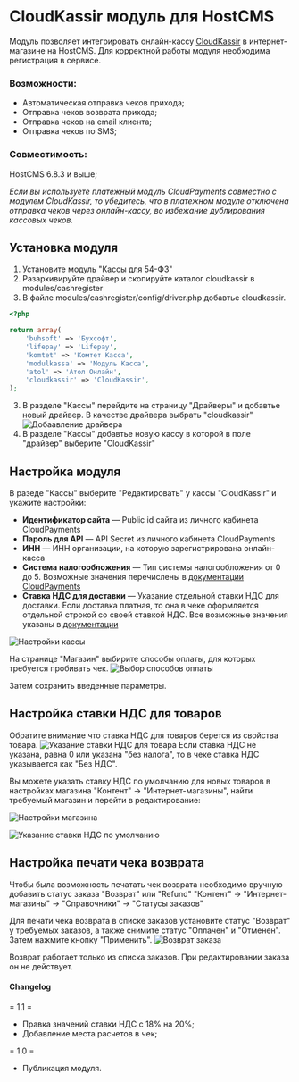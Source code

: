 #  CloudKassir модуль для HostCMS

Модуль позволяет интегрировать онлайн-кассу [CloudKassir](https://cloudkassir.ru) в интернет-магазине на  HostCMS.
Для корректной работы модуля необходима регистрация в сервисе.

### Возможности:  
	
* Автоматическая отправка чеков прихода;
* Отправка чеков возврата прихода;
* Отправка чеков на email клиента;
* Отправка чеков по SMS;


### Совместимость:
HostCMS 6.8.3 и выше;

_Если вы используете платежный модуль CloudPayments совместно с модулем CloudKassir, то убедитесь, что в платежном модуле отключена отправка чеков через онлайн-кассу, во избежание дублирования кассовых чеков._

## Установка модуля
1. Установите модуль "Кассы для 54-ФЗ"
1. Разархивируйте драйвер и скопируйте каталог cloudkassir в modules/cashregister
2. В файле modules/cashregister/config/driver.php добавтье cloudkassir.
```php
<?php 

return array(
	'buhsoft' => 'Бухсофт',
	'lifepay' => 'Lifepay',
	'komtet' => 'Комтет Касса',
	'modulkassa' => 'Модуль Касса',
	'atol' => 'Атол Онлайн',
	'cloudkassir' => 'CloudKassir',
);
```
3. В разделе "Кассы" перейдите на страницу "Драйверы" и добавтье новый драйвер. В качестве драйвера выбрать "cloudkassir"
![Добаавление драйвера](doc/img/drivers.png)
4. В разделе "Кассы" добавтье новую кассу в которой в поле "драйвер" выберите "CloudKassir" 

## Настройка модуля

В разеде "Кассы" выберите "Редактировать" у кассы "CloudKassir" и укажите настройки:
* **Идентификатор сайта** — Public id сайта из личного кабинета CloudPayments
* **Пароль для API** — API Secret из личного кабинета CloudPayments
* **ИНН** — ИНН организации, на которую зарегистрирована онлайн-касса
* **Система налогообложения** — Тип системы налогообложения от 0 до 5.
    Возможные значения перечислены в [документации CloudPayments](https://cloudpayments.ru/wiki/integration/instrumenti/apikassa#var)
* **Ставка НДС для доставки** — Указание отдельной ставки НДС для доставки.
    Если доставка платная, то она в чеке оформляется отдельной строкой со своей ставкой НДС.
    Все возможные значения указаны в [документации](https://cloudpayments.ru/wiki/integration/instrumenti/apikassa#nds)

![Настройки кассы](doc/img/settings.png)

На странице "Магазин" выбирите способы оплаты, для которых требуется пробивать чек.
![Выбор способов оплаты](doc/img/payments.png)

Затем сохранить введенные параметры.

## Настройка ставки НДС для товаров
Обратите внимание что ставка НДС для товаров берется из свойства товара.
![Указание ставки НДС для товара](doc/img/vat_product.png)
Если ставка НДС не указана, равна 0 или указана "без налога", то в чеке ставка НДС указывается как "Без НДС".

Вы можете указать ставку НДС по умолчанию для новых товаров в настройках магазина "Контент" -> "Интернет-магазины", найти требуемый магазин и перейти в редактирование:

![Настройки магазина](doc/img/edit_shop.png)

![Указание ставки НДС по умолчанию](doc/img/default_vat.png)

## Настройка печати чека возврата

Чтобы была возможность печатать чек возврата необходимо вручную добавить статус заказа "Возврат" или "Refund"
"Контент" -> "Интернет-магазины" -> "Справочники" -> "Статусы заказов"

Для печати чека возврата в списке заказов установите статус "Возврат" у требуемых заказов, а также снимите статус "Оплачен" и "Отменен".
Затем нажмите кнопку "Применить".
![Возврат заказа](doc/img/refund_orders.png)

Возврат работает только из списка заказов. При редактировании заказа он не действует.  

#### Changelog

= 1.1 =
* Правка значений ставки НДС с 18% на 20%;  
* Добавление места расчетов в чек;  

= 1.0 =
* Публикация модуля.

